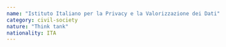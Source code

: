 ```yaml
---
name: "Istituto Italiano per la Privacy e la Valorizzazione dei Dati"
category: civil-society
nature: "Think tank"
nationality: ITA
---
```

